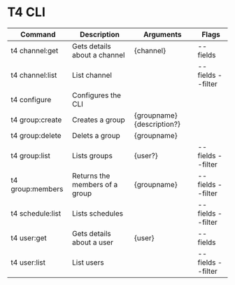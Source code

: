 # T4 CLI

| Command          | Description                    | Arguments                            | Flags             |
| ---------------- |--------------------------------|--------------------------------------|-------------------|
| t4 channel:get   | Gets details about a channel   | {channel}                            | --fields          |
| t4 channel:list  | List channel                   |                                      | --fields --filter |
| t4 configure     | Configures the CLI             |                                      |                   |
| t4 group:create  | Creates a group                | {groupname} {description?}           |                   |
| t4 group:delete  | Delets a group                 | {groupname}                          |                   |
| t4 group:list    | Lists groups                   | {user?}                              | --fields --filter |
| t4 group:members | Returns the members of a group | {groupname}                          | --fields --filter |
| t4 schedule:list | Lists schedules                |                                      | --fields --filter |
| t4 user:get      | Gets details about a user      | {user}                               | --fields          |
| t4 user:list     | List users                     |                                      | --fields --filter |